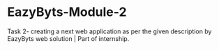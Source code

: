 # EazyByts-Module-2
Task 2- creating a next web application as per the given description by EazyByts web solution | Part of internship.
